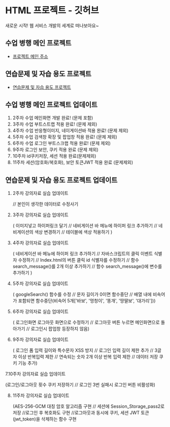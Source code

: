 # HTML 프로젝트 - 깃허브
새로운 시작! 웹 서비스 개발의 세계로 떠나보아요~
## 수업 병행 메인 프로젝트
- [프로젝트 메인 주소](https://github.com/jaewoo-926/web_main/blob/main/Index.html)
## 연습문제 및 자습 용도 프로젝트
- [연습문제 및 자습 용도 프로젝트](https://github.com/jaewoo-926/web_main/blob/main/HomeWork_Index.html)
## 수업 병행 메인 프로젝트 업데이트
 1. 2주차 수업 메인화면 개발 완료! (문제 포함)
 2. 3주차 수업 부트스트랩 적용 완료! (문제 제외)
 3. 4주차 수업 반응형이미지, 네이게이션바 적용 완료! (문제 제외)
 4. 5주차 수업 검색창 확장 및 팝업창 적용 완료! (문제 제외)
 5. 6주차 수업 로그인 부트스크랩 적용 완료! (문제 제외)
 6. 9주차 로그인 보안, 쿠키 적용 완료 (문제 제외)
 7. 10주차 id쿠키저장, 세션 적용 완료(문제제외)
 8. 11주차 세션(암호화/복호화), 보안 토큰JWT 적용 완료 (문제제외)
## 연습문제 및 자습 용도 프로젝트 업데이트
 1. 2주차 강의자료 실습 업데이트
    
    // 본인이 생각한 데이터로 수정사기
 2. 3주차 강의자료 실습 업데이트
    
    ( 이미지넣고 하이퍼링크 달기
    // 네비게이션 바 메뉴에 하이퍼 링크 추가하기
    // 네비게이션의 색상 변경하기
    // 테이블에 색상 적용하기 )
 3. 4주차 강의자료 실습 업데이트
    
    ( 네비게이션 바 메뉴에 하이퍼 링크 추가하기
    // 자바스크립트의 클릭 이벤트 식별자 수정하기
    // Index.html의 버튼 클릭 id 식별자를 수정하기
    // 함수 search_message()를 2개 이상 추가하기
    // 함수 search_message()에 변수를 추가하기 )
4. 5주차 강의자료 실습 업데이트

   ( googleSearch() 함수를 수정
   // 문자 길이가 0이면 함수중단
   // 배열 내에 비속어가 포함되면 함수중단(비속어 5개['바보', '멍청이', '똥개', '땅딸보', '대가리']))
5. 6주차 강의자료 실습 업데이트

   ( 로그인화면 로그아웃 화면으로 수정하기 
   // 로그아웃 버튼 누르면 메인화면으로 돌아가기
   // 로그인시 팝업창 등장하지 않음)
6. 9주차 강의자료 실습 업데이트
   
   ( 로그인 폼 입력 길이와 특수문자 XSS 방지
   // 로그인 입력 길이 제한 추가
   // 3글자 이상 반복입력 제한
   // 연속되는 숫자 2개 이상 반복 입력 제한
   // 데이터 저장 쿠키 기능 추가)

7.10주차 강의자료 실습 업데이트

  (로그인/로그아웃 횟수 쿠키 저장하기
  // 로그인 3번 실패시 로그인 버튼 비활성화)

8. 11주차 강의자료 실습 업데이트

   (AES-256-GCM 대칭 암호 알고리즘 구현
   // 세션에 Session_Storage_pass2로 저장
   //로그인 후 복호화도 구현
   //로그아웃과 동시에 쿠키, 세션 JWT 토큰(jwt_token)을 삭제하는 함수 구현



